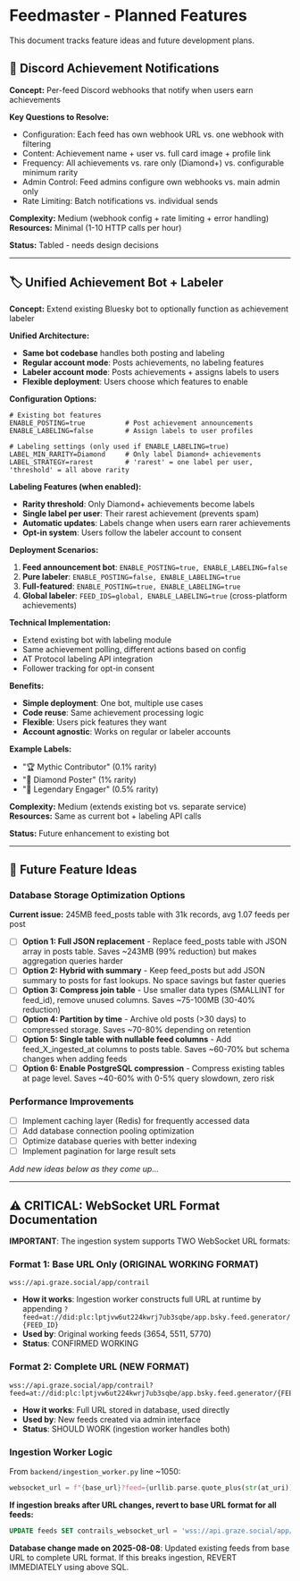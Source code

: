 # Feedmaster - Planned Features

This document tracks feature ideas and future development plans.

## 🔔 Discord Achievement Notifications

**Concept:** Per-feed Discord webhooks that notify when users earn achievements

**Key Questions to Resolve:**
- Configuration: Each feed has own webhook URL vs. one webhook with filtering
- Content: Achievement name + user vs. full card image + profile link
- Frequency: All achievements vs. rare only (Diamond+) vs. configurable minimum rarity
- Admin Control: Feed admins configure own webhooks vs. main admin only
- Rate Limiting: Batch notifications vs. individual sends

**Complexity:** Medium (webhook config + rate limiting + error handling)
**Resources:** Minimal (1-10 HTTP calls per hour)

**Status:** Tabled - needs design decisions

---

## 🏷️ Unified Achievement Bot + Labeler

**Concept:** Extend existing Bluesky bot to optionally function as achievement labeler

**Unified Architecture:**
- **Same bot codebase** handles both posting and labeling
- **Regular account mode**: Posts achievements, no labeling features
- **Labeler account mode**: Posts achievements + assigns labels to users
- **Flexible deployment**: Users choose which features to enable

**Configuration Options:**
```env
# Existing bot features
ENABLE_POSTING=true          # Post achievement announcements
ENABLE_LABELING=false        # Assign labels to user profiles

# Labeling settings (only used if ENABLE_LABELING=true)
LABEL_MIN_RARITY=Diamond     # Only label Diamond+ achievements
LABEL_STRATEGY=rarest        # 'rarest' = one label per user, 'threshold' = all above rarity
```

**Labeling Features (when enabled):**
- **Rarity threshold**: Only Diamond+ achievements become labels
- **Single label per user**: Their rarest achievement (prevents spam)
- **Automatic updates**: Labels change when users earn rarer achievements
- **Opt-in system**: Users follow the labeler account to consent

**Deployment Scenarios:**
1. **Feed announcement bot**: `ENABLE_POSTING=true, ENABLE_LABELING=false`
2. **Pure labeler**: `ENABLE_POSTING=false, ENABLE_LABELING=true`
3. **Full-featured**: `ENABLE_POSTING=true, ENABLE_LABELING=true`
4. **Global labeler**: `FEED_IDS=global, ENABLE_LABELING=true` (cross-platform achievements)

**Technical Implementation:**
- Extend existing bot with labeling module
- Same achievement polling, different actions based on config
- AT Protocol labeling API integration
- Follower tracking for opt-in consent

**Benefits:**
- **Simple deployment**: One bot, multiple use cases
- **Code reuse**: Same achievement processing logic
- **Flexible**: Users pick features they want
- **Account agnostic**: Works on regular or labeler accounts

**Example Labels:**
- "🏆 Mythic Contributor" (0.1% rarity)
- "💎 Diamond Poster" (1% rarity)  
- "👑 Legendary Engager" (0.5% rarity)

**Complexity:** Medium (extends existing bot vs. separate service)
**Resources:** Same as current bot + labeling API calls

**Status:** Future enhancement to existing bot

---

## 📝 Future Feature Ideas

### Database Storage Optimization Options
**Current issue:** 245MB feed_posts table with 31k records, avg 1.07 feeds per post

- [ ] **Option 1: Full JSON replacement** - Replace feed_posts table with JSON array in posts table. Saves ~243MB (99% reduction) but makes aggregation queries harder
- [ ] **Option 2: Hybrid with summary** - Keep feed_posts but add JSON summary to posts for fast lookups. No space savings but faster queries
- [ ] **Option 3: Compress join table** - Use smaller data types (SMALLINT for feed_id), remove unused columns. Saves ~75-100MB (30-40% reduction)
- [ ] **Option 4: Partition by time** - Archive old posts (>30 days) to compressed storage. Saves ~70-80% depending on retention
- [ ] **Option 5: Single table with nullable feed columns** - Add feed_X_ingested_at columns to posts table. Saves ~60-70% but schema changes when adding feeds
- [ ] **Option 6: Enable PostgreSQL compression** - Compress existing tables at page level. Saves ~40-60% with 0-5% query slowdown, zero risk

### Performance Improvements
- [ ] Implement caching layer (Redis) for frequently accessed data
- [ ] Add database connection pooling optimization
- [ ] Optimize database queries with better indexing
- [ ] Implement pagination for large result sets

*Add new ideas below as they come up...*

---

## ⚠️ CRITICAL: WebSocket URL Format Documentation

**IMPORTANT**: The ingestion system supports TWO WebSocket URL formats:

### Format 1: Base URL Only (ORIGINAL WORKING FORMAT)
```
wss://api.graze.social/app/contrail
```
- **How it works**: Ingestion worker constructs full URL at runtime by appending `?feed=at://did:plc:lptjvw6ut224kwrj7ub3sqbe/app.bsky.feed.generator/{FEED_ID}`
- **Used by**: Original working feeds (3654, 5511, 5770)
- **Status**: CONFIRMED WORKING

### Format 2: Complete URL (NEW FORMAT)
```
wss://api.graze.social/app/contrail?feed=at://did:plc:lptjvw6ut224kwrj7ub3sqbe/app.bsky.feed.generator/{FEED_ID}
```
- **How it works**: Full URL stored in database, used directly
- **Used by**: New feeds created via admin interface
- **Status**: SHOULD WORK (ingestion worker handles both)

### Ingestion Worker Logic
From `backend/ingestion_worker.py` line ~1050:
```python
websocket_url = f"{base_url}?feed={urllib.parse.quote_plus(str(at_uri))}"
```

**If ingestion breaks after URL changes, revert to base URL format for all feeds:**
```sql
UPDATE feeds SET contrails_websocket_url = 'wss://api.graze.social/app/contrail' WHERE id IN ('3654', '5511', '5770');
```

**Database change made on 2025-08-08**: Updated existing feeds from base URL to complete URL format. If this breaks ingestion, REVERT IMMEDIATELY using above SQL.
